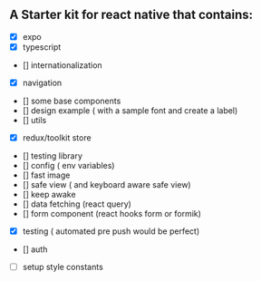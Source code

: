## A Starter kit for react native that contains:
- [x] expo
- [x] typescript
- [] internationalization 
- [x] navigation
- [] some base components
- [] design example ( with a sample font and create a label)
- [] utils
- [x] redux/toolkit store
- [] testing library
- [] config ( env variables)
- [] fast image
- [] safe view ( and keyboard aware safe view)
- [] keep awake
- [] data fetching (react query)
- [] form component (react hooks form or formik)
- [x] testing ( automated pre push would be perfect)
- [] auth

- [ ] setup style constants